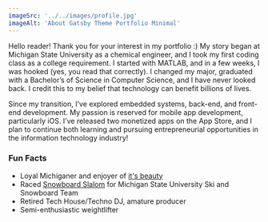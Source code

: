 ```yaml
---
imageSrc: '../../images/profile.jpg'
imageAlt: 'About Gatsby Theme Portfolio Minimal'
---
```


Hello reader! Thank you for your interest in my portfolio :) My story began at Michigan State University as a chemical engineer, and I took my first coding class as a college requirement. I started with MATLAB, and in a few weeks, I was hooked (yes, you read that correctly). I changed my major, graduated with a Bachelor’s of Science in Computer Science, and I have never looked back. I credit this to my belief that technology can benefit billions of lives.

Since my transition, I’ve explored embedded systems, back-end, and front-end development. My passion is reserved for mobile app development, particularly iOS. I’ve released two monetized apps on the App Store, and I plan to continue both learning and pursuing entrepreneurial opportunities in the information technology industry!

### Fun Facts

-   Loyal Michiganer and enjoyer of <a href="https://www.michigan.org/"> <u>it's beauty</u></a>
-   Raced <a href="https://en.wikipedia.org/wiki/Snowboard_racing"> <u>Snowboard Slalom</u></a> for Michigan State University Ski and Snowboard Team
-   Retired Tech House/Techno DJ, amature producer
-   Semi-enthusiastic weightlifter
